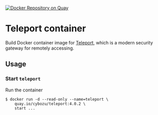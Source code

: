 [![Docker Repository on Quay](https://quay.io/repository/cybozu/teleport/status "Docker Repository on Quay")](https://quay.io/repository/cybozu/teleport)

Teleport container
=====================

Build Docker container image for [Teleport][], which  is a modern security gateway for remotely accessing.


Usage
-----

### Start `teleport`

Run the container

```console
$ docker run -d --read-only --name=teleport \
    quay.io/cybozu/teleport:4.0.2 \
    start ...
```

[Teleport]: https://github.com/gravitational/teleport
